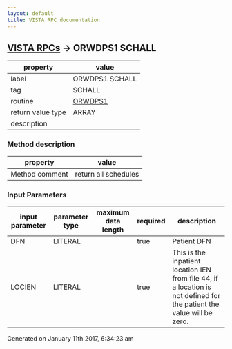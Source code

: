 ```yaml
---
layout: default
title: VISTA RPC documentation
---
```




## [VISTA RPCs](TableOfContent.md) &#8594; ORWDPS1 SCHALL 

 property | value 
--- | --- 
 label | ORWDPS1 SCHALL
 tag | SCHALL
 routine | [ORWDPS1](http://code.osehra.org/dox/Routine_ORWDPS1_source.html)
 return value type | ARRAY
 description | 


### Method description

 property | value 
--- | --- 
 Method comment | return all schedules

### Input Parameters

| input parameter | parameter type | maximum data length | required | description | 
| --- | --- | --- | --- | --- | 
| DFN | LITERAL |  | true | Patient DFN | 
| LOCIEN | LITERAL |  | true | This is the inpatient location IEN from file 44, if a location is not defined for the patient the value will be zero. | 




Generated on January 11th 2017, 6:34:23 am